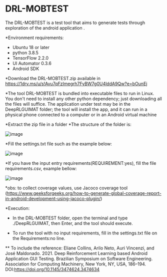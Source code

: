 # DRL-MOBTEST

The DRL-MOBTEST is a test tool that aims to generate tests through exploration of the android application .​

*Environment requirements:
  - Ubuntu 18 or later
  - python 3.8.5
  - TensorFlow 2.2.0
  - UI Automator 0.3.6
  - Android SDK
  
*Download the DRL-MOBTEST.zip available in https://1drv.ms/u/s!Avu7qFzImegrh7FyBW7g0U4lddA9Qw?e=bOunEj

*The tool DRL-MOBTEST is bundled into executable files to run in Linux. You don't need to install any other python dependency; just downloading all the files will suffice. The application under test may be in the DeepRLGUIMAT folder; the tool will install the app, and it can run in a physical phone connected to a computer or in an Android virtual machine

*Extract the zip file in a folder
*The structure of the folder is:

![image](https://user-images.githubusercontent.com/14595529/151639541-72cbd24b-2dd8-48a5-bd39-5570d024c479.png)


*Fill the settings.txt file such as the example below:

![image](https://user-images.githubusercontent.com/14595529/151639636-5bcbb00e-8a1e-4cad-9ede-fc3fb44645ec.png)


*If you have the input entry requirements(REQUIREMENT:yes), fill the file requirements.csv, example bellow:

![image](https://user-images.githubusercontent.com/14595529/151639743-fb80751a-47f1-488a-9a45-02e32125d9f8.png)


*obs: to collect coverage values, use Jacoco coverage tool (https://www.geeksforgeeks.org/how-to-generate-global-coverage-report-in-android-development-using-jacoco-plugin/)


*Execution:
- In the DRL-MOBTEST folder, open the terminal and type ./DeepRLGUIMAT, then Enter, and the tool should execute.

- To run the tool with no input requirements, fill in the settings.txt file on the Requirements:no line. 

** To include the reference: Eliane Collins, Arilo Neto, Auri Vincenzi, and José Maldonado. 2021. Deep Reinforcement Learning based Android Application GUI Testing. Brazilian Symposium on Software Engineering. Association for Computing Machinery, New York, NY, USA, 186–194. DOI:https://doi.org/10.1145/3474624.3474634
